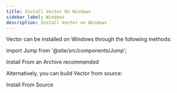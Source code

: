 ```yaml
---
title: Install Vector On Windows
sidebar_label: Windows
description: Install Vector on Windows
---
```


Vector can be installed on Windows through the following methods:

import Jump from '@site/src/components/Jump';

<Jump to="/docs/setup/installation/manual/from-archives?os=windows_x86_64">
  <i className="feather icon-terminal"></i> Install From an Archive <span class="badge badge--primary">recommended</span>
</Jump>

Alternatively, you can build Vector from source:

<Jump to="/docs/setup/installation/manual/from-source" size="sm">
  <i className="feather icon-terminal"></i> Install From Source
</Jump>



